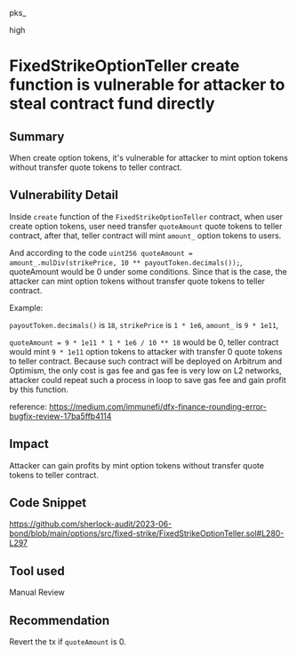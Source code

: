 pks_

high

# FixedStrikeOptionTeller create function is vulnerable for attacker to steal contract fund directly


## Summary

When create option tokens, it's vulnerable for attacker to mint option tokens without transfer quote tokens to teller contract.

## Vulnerability Detail

Inside `create` function of the `FixedStrikeOptionTeller` contract, when user create option tokens, user need transfer `quoteAmount` quote tokens to teller contract, after that, teller contract will mint `amount_` option tokens to users.

And according to the code `uint256 quoteAmount = amount_.mulDiv(strikePrice, 10 ** payoutToken.decimals());`, quoteAmount would be 0 under some conditions. Since that is the case, the attacker can mint option tokens without transfer quote tokens to teller contract.

Example:

`payoutToken.decimals()` is `18`, `strikePrice` is `1 * 1e6`, `amount_` is `9 * 1e11`,

`quoteAmount = 9 * 1e11 * 1 * 1e6 / 10 ** 18` would be 0, teller contract would mint `9 * 1e11` option tokens to attacker with transfer 0 quote tokens to teller contract. Because such contract will be deployed on Arbitrum and Optimism, the only cost is gas fee and gas fee is very low on L2 networks, attacker could repeat such a process in loop to save gas fee and gain profit by this function.

reference: https://medium.com/immunefi/dfx-finance-rounding-error-bugfix-review-17ba5ffb4114


## Impact

Attacker can gain profits by mint option tokens without transfer quote tokens to teller contract.

## Code Snippet

https://github.com/sherlock-audit/2023-06-bond/blob/main/options/src/fixed-strike/FixedStrikeOptionTeller.sol#L280-L297


## Tool used

Manual Review

## Recommendation

Revert the tx if `quoteAmount` is 0.
